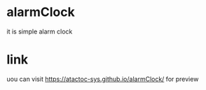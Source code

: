 # alarmClock
it is simple alarm clock
# link
uou can visit https://atactoc-sys.github.io/alarmClock/ for preview
